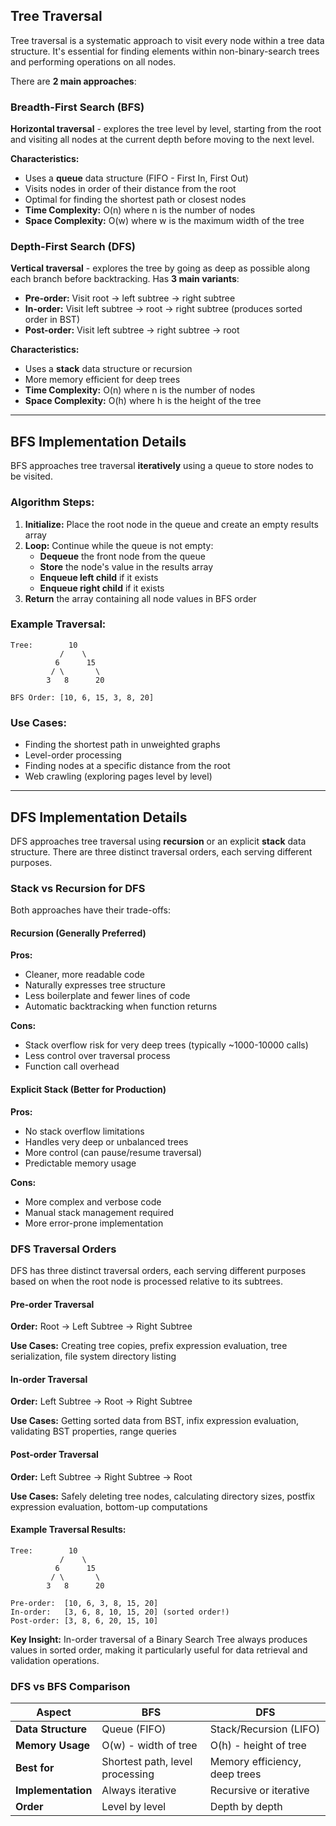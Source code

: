 ## Tree Traversal

Tree traversal is a systematic approach to visit every node within a tree data structure. It's essential for finding elements within non-binary-search trees and performing operations on all nodes.

There are **2 main approaches**:

### Breadth-First Search (BFS)

**Horizontal traversal** - explores the tree level by level, starting from the root and visiting all nodes at the current depth before moving to the next level.

**Characteristics:**

- Uses a **queue** data structure (FIFO - First In, First Out)
- Visits nodes in order of their distance from the root
- Optimal for finding the shortest path or closest nodes
- **Time Complexity:** O(n) where n is the number of nodes
- **Space Complexity:** O(w) where w is the maximum width of the tree

### Depth-First Search (DFS)

**Vertical traversal** - explores the tree by going as deep as possible along each branch before backtracking. Has **3 main variants**:

- **Pre-order:** Visit root → left subtree → right subtree
- **In-order:** Visit left subtree → root → right subtree (produces sorted order in BST)
- **Post-order:** Visit left subtree → right subtree → root

**Characteristics:**

- Uses a **stack** data structure or recursion
- More memory efficient for deep trees
- **Time Complexity:** O(n) where n is the number of nodes
- **Space Complexity:** O(h) where h is the height of the tree

---

## BFS Implementation Details

BFS approaches tree traversal **iteratively** using a queue to store nodes to be visited.

### Algorithm Steps:

1. **Initialize:** Place the root node in the queue and create an empty results array
2. **Loop:** Continue while the queue is not empty:
   - **Dequeue** the front node from the queue
   - **Store** the node's value in the results array
   - **Enqueue left child** if it exists
   - **Enqueue right child** if it exists
3. **Return** the array containing all node values in BFS order

### Example Traversal:

```
Tree:        10
           /    \
          6      15
         / \       \
        3   8      20

BFS Order: [10, 6, 15, 3, 8, 20]
```

### Use Cases:

- Finding the shortest path in unweighted graphs
- Level-order processing
- Finding nodes at a specific distance from the root
- Web crawling (exploring pages level by level)

---

## DFS Implementation Details

DFS approaches tree traversal using **recursion** or an explicit **stack** data structure. There are three distinct traversal orders, each serving different purposes.

### Stack vs Recursion for DFS

Both approaches have their trade-offs:

#### Recursion (Generally Preferred)

**Pros:**

- Cleaner, more readable code
- Naturally expresses tree structure
- Less boilerplate and fewer lines of code
- Automatic backtracking when function returns

**Cons:**

- Stack overflow risk for very deep trees (typically ~1000-10000 calls)
- Less control over traversal process
- Function call overhead

#### Explicit Stack (Better for Production)

**Pros:**

- No stack overflow limitations
- Handles very deep or unbalanced trees
- More control (can pause/resume traversal)
- Predictable memory usage

**Cons:**

- More complex and verbose code
- Manual stack management required
- More error-prone implementation

### DFS Traversal Orders

DFS has three distinct traversal orders, each serving different purposes based on when the root node is processed relative to its subtrees.

#### Pre-order Traversal

**Order:** Root → Left Subtree → Right Subtree

**Use Cases:** Creating tree copies, prefix expression evaluation, tree serialization, file system directory listing

#### In-order Traversal

**Order:** Left Subtree → Root → Right Subtree

**Use Cases:** Getting sorted data from BST, infix expression evaluation, validating BST properties, range queries

#### Post-order Traversal

**Order:** Left Subtree → Right Subtree → Root

**Use Cases:** Safely deleting tree nodes, calculating directory sizes, postfix expression evaluation, bottom-up computations

#### Example Traversal Results:

```
Tree:        10
           /    \
          6      15
         / \       \
        3   8      20

Pre-order:  [10, 6, 3, 8, 15, 20]
In-order:   [3, 6, 8, 10, 15, 20] (sorted order!)
Post-order: [3, 8, 6, 20, 15, 10]
```

**Key Insight:** In-order traversal of a Binary Search Tree always produces values in sorted order, making it particularly useful for data retrieval and validation operations.

### DFS vs BFS Comparison

| Aspect             | BFS                             | DFS                           |
| ------------------ | ------------------------------- | ----------------------------- |
| **Data Structure** | Queue (FIFO)                    | Stack/Recursion (LIFO)        |
| **Memory Usage**   | O(w) - width of tree            | O(h) - height of tree         |
| **Best for**       | Shortest path, level processing | Memory efficiency, deep trees |
| **Implementation** | Always iterative                | Recursive or iterative        |
| **Order**          | Level by level                  | Depth by depth                |
